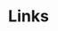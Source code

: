 ---
title: Links
links:
  - title: Pixiv 🔞
    description: site where I share my art (NSFW 🔞)
    website: https://www.pixiv.net/en/users/74503174
    image: pixiv.png
  - title: Baraag 🔞
    description: site where I share my art (NSFW 🔞)
    website: https://baraag.net/@MR_R
    image: mastodon.png
  - title: Fanbox 📦
    description: Exclusive content for fans
    website: https://robeshiri.fanbox.cc/
    image: fanbox.png
  - title: Discord 📩
    description: here you can contact me and maybe chat with me.
    website: https://discordapp.com/users/842037750479847445/
    image: https://skillicons.dev/icons?i=discord
  #- title: Discord Server ⚡
  #  description: A discord Server for my community.
  #  website: https://discord.gg/ga9rW59hZT
  #  image: https://skillicons.dev/icons?i=discord
  - title: Paypal 💰
    description: payments for commissions and donations 🌟
    website: https://paypal.me/RoartRjsc
    image: https://user-images.githubusercontent.com/88680048/165672202-b582fb0b-908a-40db-8930-234fd48953a0.svg
menu:
    main: 
        weight: -50
        params:
            icon: link

comments: false
---
